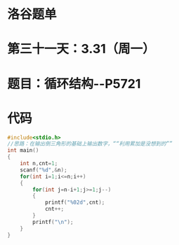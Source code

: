 # 洛谷题单

# 第三十一天：3.31（周一）
# 题目：循环结构--P5721

# 代码
```c
#include<stdio.h>
//思路：在输出倒三角形的基础上输出数字，““利用累加是没想到的””
int main()
{
    int n,cnt=1;
    scanf("%d",&n);
    for(int i=1;i<=n;i++)
    {
        for(int j=n-i+1;j>=1;j--)
        {
            printf("%02d",cnt);
            cnt++;
        }
        printf("\n");
    }
}
```